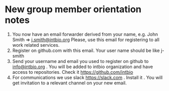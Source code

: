 # New group member orientation notes
1. You now have an email forwarder derived from your name, e.g. John Smith => j.smith@intbio.org
Please, use this email for registering to all work related services.
2. Register on github.com with this email. Your user name should be like j-smith
3. Send your username and email you used to register on github to info@intbio.org . You will be added to intbio organization and have 
access to repositories. Check it https://github.com/intbio
4. For communications we use slack https://slack.com . Install it . You will get invitation to a relevant channel on your new email.
